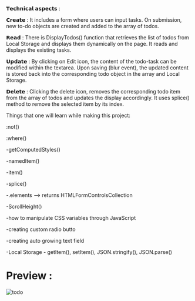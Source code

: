 𝗧𝗲𝗰𝗵𝗻𝗶𝗰𝗮𝗹 𝗮𝘀𝗽𝗲𝗰𝘁𝘀 :

𝗖𝗿𝗲𝗮𝘁𝗲 : It includes a form where users can input tasks. On submission, new to-do objects are created and added to the array of todos.

𝗥𝗲𝗮𝗱 : There is DisplayTodos() function that retrieves the list of todos from Local Storage and displays them dynamically on the page. It reads and displays the existing tasks.

𝗨𝗽𝗱𝗮𝘁𝗲 : By clicking on Edit icon, the content of the todo-task can be modified within the textarea. Upon saving (blur event), the updated content is stored back into the corresponding todo object in the array and Local Storage.

𝗗𝗲𝗹𝗲𝘁𝗲 : Clicking the delete icon, removes the corresponding todo item from the array of todos and updates the display accordingly. It uses splice() method to remove the selected item by its index.

Things that one will learn while making this project:

:not()

:where()

-getComputedStyles()

-namedItem()

-item()

-splice()

-.elements --> returns HTMLFormControlsCollection

-ScrollHeight()

-how to manipulate CSS variables through JavaScript

-creating custom radio butto

-creating auto growing text field

-Local Storage - getItem(), setItem(), JSON.stringify(), JSON.parse()

# Preview : 

![todo](https://github.com/Bilal-Ishtiyaque/To-Do-web-application/assets/139645574/8f9a6e82-cca0-4ed5-b740-a0e0e2993076)
